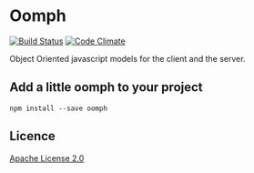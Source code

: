 # Oomph 
[![Build Status](https://travis-ci.org/Kenspeckled/oomph.svg?branch=master)](https://travis-ci.org/Kenspeckled/oomph)
[![Code Climate](https://codeclimate.com/github/Kenspeckled/oomph/badges/gpa.svg)](https://codeclimate.com/github/Kenspeckled/oomph)

Object Oriented javascript models for the client and the server.

## Add a little oomph to your project 

```
npm install --save oomph
```

## Licence

[Apache License 2.0](https://github.com/Kenspeckled/oomph/blob/master/LICENSE)
